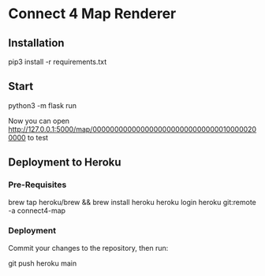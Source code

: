 # Connect 4 Map Renderer

## Installation

pip3 install -r requirements.txt

## Start

python3 -m flask run

Now you can open http://127.0.0.1:5000/map/000000000000000000000000000000100000200000 to test

## Deployment to Heroku

### Pre-Requisites

brew tap heroku/brew && brew install heroku
heroku login
heroku git:remote -a connect4-map

### Deployment

Commit your changes to the repository, then run:

git push heroku main
